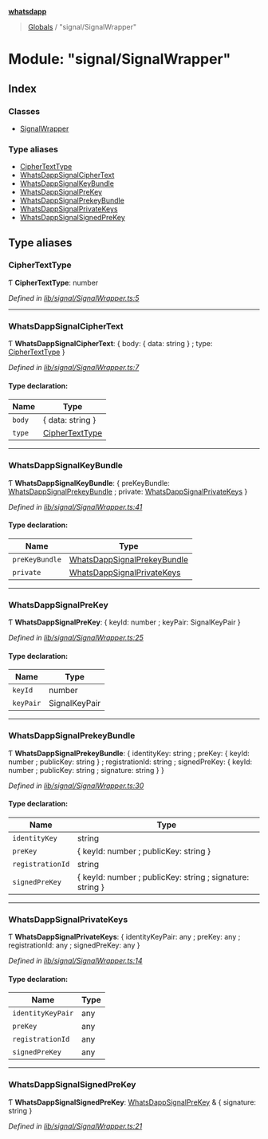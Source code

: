 **[whatsdapp](../README.md)**

> [Globals](../globals.md) / "signal/SignalWrapper"

# Module: "signal/SignalWrapper"

## Index

### Classes

* [SignalWrapper](../classes/_signal_signalwrapper_.signalwrapper.md)

### Type aliases

* [CipherTextType](_signal_signalwrapper_.md#ciphertexttype)
* [WhatsDappSignalCipherText](_signal_signalwrapper_.md#whatsdappsignalciphertext)
* [WhatsDappSignalKeyBundle](_signal_signalwrapper_.md#whatsdappsignalkeybundle)
* [WhatsDappSignalPreKey](_signal_signalwrapper_.md#whatsdappsignalprekey)
* [WhatsDappSignalPrekeyBundle](_signal_signalwrapper_.md#whatsdappsignalprekeybundle)
* [WhatsDappSignalPrivateKeys](_signal_signalwrapper_.md#whatsdappsignalprivatekeys)
* [WhatsDappSignalSignedPreKey](_signal_signalwrapper_.md#whatsdappsignalsignedprekey)

## Type aliases

### CipherTextType

Ƭ  **CipherTextType**: number

*Defined in [lib/signal/SignalWrapper.ts:5](https://github.com/realKidDouglas/whatsdapp-lib/blob/b70ff17/lib/signal/SignalWrapper.ts#L5)*

___

### WhatsDappSignalCipherText

Ƭ  **WhatsDappSignalCipherText**: { body: { data: string  } ; type: [CipherTextType](_signal_signalwrapper_.md#ciphertexttype)  }

*Defined in [lib/signal/SignalWrapper.ts:7](https://github.com/realKidDouglas/whatsdapp-lib/blob/b70ff17/lib/signal/SignalWrapper.ts#L7)*

#### Type declaration:

Name | Type |
------ | ------ |
`body` | { data: string  } |
`type` | [CipherTextType](_signal_signalwrapper_.md#ciphertexttype) |

___

### WhatsDappSignalKeyBundle

Ƭ  **WhatsDappSignalKeyBundle**: { preKeyBundle: [WhatsDappSignalPrekeyBundle](_signal_signalwrapper_.md#whatsdappsignalprekeybundle) ; private: [WhatsDappSignalPrivateKeys](_signal_signalwrapper_.md#whatsdappsignalprivatekeys)  }

*Defined in [lib/signal/SignalWrapper.ts:41](https://github.com/realKidDouglas/whatsdapp-lib/blob/b70ff17/lib/signal/SignalWrapper.ts#L41)*

#### Type declaration:

Name | Type |
------ | ------ |
`preKeyBundle` | [WhatsDappSignalPrekeyBundle](_signal_signalwrapper_.md#whatsdappsignalprekeybundle) |
`private` | [WhatsDappSignalPrivateKeys](_signal_signalwrapper_.md#whatsdappsignalprivatekeys) |

___

### WhatsDappSignalPreKey

Ƭ  **WhatsDappSignalPreKey**: { keyId: number ; keyPair: SignalKeyPair  }

*Defined in [lib/signal/SignalWrapper.ts:25](https://github.com/realKidDouglas/whatsdapp-lib/blob/b70ff17/lib/signal/SignalWrapper.ts#L25)*

#### Type declaration:

Name | Type |
------ | ------ |
`keyId` | number |
`keyPair` | SignalKeyPair |

___

### WhatsDappSignalPrekeyBundle

Ƭ  **WhatsDappSignalPrekeyBundle**: { identityKey: string ; preKey: { keyId: number ; publicKey: string  } ; registrationId: string ; signedPreKey: { keyId: number ; publicKey: string ; signature: string  }  }

*Defined in [lib/signal/SignalWrapper.ts:30](https://github.com/realKidDouglas/whatsdapp-lib/blob/b70ff17/lib/signal/SignalWrapper.ts#L30)*

#### Type declaration:

Name | Type |
------ | ------ |
`identityKey` | string |
`preKey` | { keyId: number ; publicKey: string  } |
`registrationId` | string |
`signedPreKey` | { keyId: number ; publicKey: string ; signature: string  } |

___

### WhatsDappSignalPrivateKeys

Ƭ  **WhatsDappSignalPrivateKeys**: { identityKeyPair: any ; preKey: any ; registrationId: any ; signedPreKey: any  }

*Defined in [lib/signal/SignalWrapper.ts:14](https://github.com/realKidDouglas/whatsdapp-lib/blob/b70ff17/lib/signal/SignalWrapper.ts#L14)*

#### Type declaration:

Name | Type |
------ | ------ |
`identityKeyPair` | any |
`preKey` | any |
`registrationId` | any |
`signedPreKey` | any |

___

### WhatsDappSignalSignedPreKey

Ƭ  **WhatsDappSignalSignedPreKey**: [WhatsDappSignalPreKey](_signal_signalwrapper_.md#whatsdappsignalprekey) & { signature: string  }

*Defined in [lib/signal/SignalWrapper.ts:21](https://github.com/realKidDouglas/whatsdapp-lib/blob/b70ff17/lib/signal/SignalWrapper.ts#L21)*
